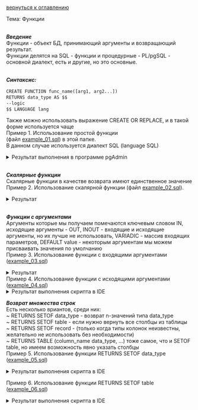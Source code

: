 <a href="/../../README.md">вернуться к оглавлению</a><br>

Тема: Функции <br><br>

**_Введение_**<br>
Функции - объект БД, принимающий аргументы и возвращающий результат.<br>
Функции делятся на SQL - функции и процедурные - PL/pgSQL - основной диалект,
есть и другие, но это основные.<br><br>

**_Синтаксис:_**
```
CREATE FUNCTION func_name([arg1, arg2...]) 
RETURNS data_type AS $$
--logic
$$ LANGUAGE lang
```
Также можно использовать выражение CREATE OR REPLACE, и в такой форме используется чаще <br>
Пример 1. Использование простой функции <br>
(файл <a href="example_01.sql">example_01.sql</a>) в этой папке. <br>
В данном случае используется диалект SQL (language SQL)
<details>
<summary>Результат выполнения в программе pgAdmin</summary>
<img src="example_01.png">
</details>
<br>

**_Скалярные функции_**<br>
Скалярные функции в качестве возврата имеют единственное значение <br>
Пример 2. Использование скалярной функции 
(файл <a href="example_02.sql">example_02.sql</a>).

<details>
<summary>Результат</summary>
<img src="example_02.png">
</details>
<br>

**_Функции с аргументами_**<br>
Аргументы которые мы получаем помечаются ключевым словом IN, 
исходящие аргументы - OUT, INOUT - входящие и исходящие аргументы, 
но их лучше не использовать, VARIADIC - массив входящих параметров, 
DEFAULT value - некоторым аргументам мы можем присваивать значения 
по умолчанию<br> 
Пример 3. Использование функции с входящими аргументами 
(<a href="example_03.sql">example_03.sql</a>)

<details>
<summary>Результат</summary>
<img src="example_03.png">
</details>
Пример 4. Использование функции с исходящими аргументами 
(<a href="example_04.sql">example_04.sql</a>)

<details>
<summary>Результат выполнения скрипта в IDE</summary>
<img src="example_04.png">
</details>

**_Возврат множества строк_**<br>
Есть несколько вриантов, среди них:<br>
~ RETURNS SETOF data_type - возврат n-значений типа data_type <br>
~ RETURNS SETOF table - если нужно вернуть все столбцы из таблицы<br>
~ RETURNS SETOF record - (только когда типы колонок неизвестны, 
желательно не использовать без необходимости)<br>
~ RETURNS TABLE (column_name data_type, ...) тоже самое, что и SETOF table,
но имеем возможность явно указать столбцы <br>
Пример 5. Использование функции RETURNS SETOF data_type 
(<a href="example_05.sql">example_05.sql</a>)

<details>
<summary>Результат выполнения скрипта в IDE</summary>
<img src="example_05.png">
</details>

Пример 6. Использование функции RETURNS SETOF table 
(<a href="example_06.sql">example_06.sql</a>)

<details>
<summary>Результат выполнения скрипта в IDE</summary>
<img src="example_06.png">
</details>
